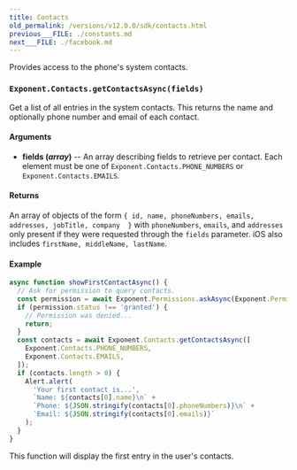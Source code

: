 ```yaml
---
title: Contacts
old_permalink: /versions/v12.0.0/sdk/contacts.html
previous___FILE: ./constants.md
next___FILE: ./facebook.md
---
```


Provides access to the phone's system contacts.

### `Exponent.Contacts.getContactsAsync(fields)`

Get a list of all entries in the system contacts. This returns the name and optionally phone number and email of each contact.

#### Arguments

-   **fields (_array_)** -- An array describing fields to retrieve per contact. Each element must be one of `Exponent.Contacts.PHONE_NUMBERS` or `Exponent.Contacts.EMAILS`.

#### Returns

An array of objects of the form `{ id, name, phoneNumbers, emails, addresses, jobTitle, company  }` with `phoneNumbers`, `emails`, and `addresses` only present if they were requested through the `fields` parameter. iOS also includes `firstName, middleName, lastName`.

#### Example

```javascript
async function showFirstContactAsync() {
  // Ask for permission to query contacts.
  const permission = await Exponent.Permissions.askAsync(Exponent.Permissions.CONTACTS);
  if (permission.status !== 'granted') {
    // Permission was denied...
    return;
  }
  const contacts = await Exponent.Contacts.getContactsAsync([
    Exponent.Contacts.PHONE_NUMBERS,
    Exponent.Contacts.EMAILS,
  ]);
  if (contacts.length > 0) {
    Alert.alert(
      'Your first contact is...',
      `Name: ${contacts[0].name}\n` +
      `Phone: ${JSON.stringify(contacts[0].phoneNumbers)}\n` +
      `Email: ${JSON.stringify(contacts[0].emails)}`
    );
  }
}
```

This function will display the first entry in the user's contacts.
